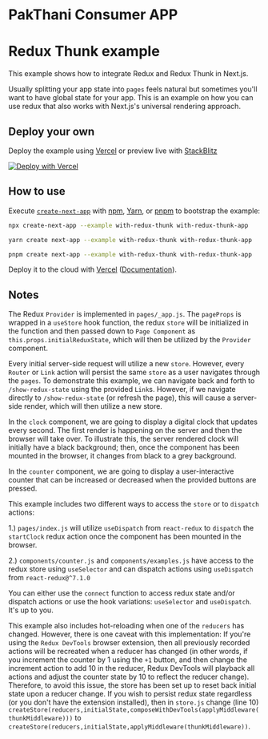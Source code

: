 # PakThani Consumer APP
# Redux Thunk example

This example shows how to integrate Redux and Redux Thunk in Next.js.

Usually splitting your app state into `pages` feels natural but sometimes you'll want to have global state for your app. This is an example on how you can use redux that also works with Next.js's universal rendering approach.

## Deploy your own

Deploy the example using [Vercel](https://vercel.com?utm_source=github&utm_medium=readme&utm_campaign=next-example) or preview live with [StackBlitz](https://stackblitz.com/github/vercel/next.js/tree/canary/examples/with-redux-thunk)

[![Deploy with Vercel](https://vercel.com/button)](https://vercel.com/new/git/external?repository-url=https://github.com/vercel/next.js/tree/canary/examples/with-redux-thunk&project-name=with-redux-thunk&repository-name=with-redux-thunk)

## How to use

Execute [`create-next-app`](https://github.com/vercel/next.js/tree/canary/packages/create-next-app) with [npm](https://docs.npmjs.com/cli/init), [Yarn](https://yarnpkg.com/lang/en/docs/cli/create/), or [pnpm](https://pnpm.io) to bootstrap the example:

```bash
npx create-next-app --example with-redux-thunk with-redux-thunk-app
```

```bash
yarn create next-app --example with-redux-thunk with-redux-thunk-app
```

```bash
pnpm create next-app --example with-redux-thunk with-redux-thunk-app
```

Deploy it to the cloud with [Vercel](https://vercel.com/new?utm_source=github&utm_medium=readme&utm_campaign=next-example) ([Documentation](https://nextjs.org/docs/deployment)).

## Notes

The Redux `Provider` is implemented in `pages/_app.js`. The `pageProps` is wrapped in a `useStore` hook function, the redux `store` will be initialized in the function and then passed down to `Page Component` as `this.props.initialReduxState`, which will then be utilized by the `Provider` component.

Every initial server-side request will utilize a new `store`. However, every `Router` or `Link` action will persist the same `store` as a user navigates through the `pages`. To demonstrate this example, we can navigate back and forth to `/show-redux-state` using the provided `Link`s. However, if we navigate directly to `/show-redux-state` (or refresh the page), this will cause a server-side render, which will then utilize a new store.

In the `clock` component, we are going to display a digital clock that updates every second. The first render is happening on the server and then the browser will take over. To illustrate this, the server rendered clock will initially have a black background; then, once the component has been mounted in the browser, it changes from black to a grey background.

In the `counter` component, we are going to display a user-interactive counter that can be increased or decreased when the provided buttons are pressed.

This example includes two different ways to access the `store` or to `dispatch` actions:

1.) `pages/index.js` will utilize `useDispatch` from `react-redux` to `dispatch` the `startClock` redux action once the component has been mounted in the browser.

2.) `components/counter.js` and `components/examples.js` have access to the redux store using `useSelector` and can dispatch actions using `useDispatch` from `react-redux@^7.1.0`

You can either use the `connect` function to access redux state and/or dispatch actions or use the hook variations: `useSelector` and `useDispatch`. It's up to you.

This example also includes hot-reloading when one of the `reducers` has changed. However, there is one caveat with this implementation: If you're using the `Redux DevTools` browser extension, then all previously recorded actions will be recreated when a reducer has changed (in other words, if you increment the counter by 1 using the `+1` button, and then change the increment action to add 10 in the reducer, Redux DevTools will playback all actions and adjust the counter state by 10 to reflect the reducer change). Therefore, to avoid this issue, the store has been set up to reset back initial state upon a reducer change. If you wish to persist redux state regardless (or you don't have the extension installed), then in `store.js` change (line 10) `createStore(reducers,initialState,composeWithDevTools(applyMiddleware(thunkMiddleware)))` to `createStore(reducers,initialState,applyMiddleware(thunkMiddleware))`.
